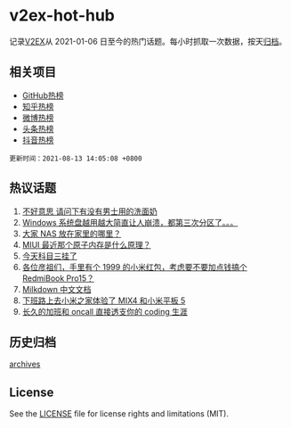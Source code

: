 # v2ex-hot-hub

 记录[V2EX](https://www.v2ex.com/)从 2021-01-06 日至今的热门话题。每小时抓取一次数据，按天[归档](archives)。
 
 ## 相关项目

- [GitHub热榜](https://github.com/snaildev/github-hot-hub)
- [知乎热榜](https://github.com/snaildev/zhihu-hot-hub)
- [微博热榜](https://github.com/snaildev/weibo-hot-hub)
- [头条热榜](https://github.com/snaildev/toutiao-hot-hub)
- [抖音热榜](https://github.com/snaildev/douyin-hot-hub)


 `更新时间：2021-08-13 14:05:08 +0800`

## 热议话题

1. [不好意思 请问下有没有男士用的洗面奶](https://www.v2ex.com/t/795353)
1. [Windows 系统盘越用越大简直让人崩溃，都第三次分区了。。。](https://www.v2ex.com/t/795447)
1. [大家 NAS 放在家里的哪里？](https://www.v2ex.com/t/795387)
1. [MIUI 最近那个原子内存是什么原理？](https://www.v2ex.com/t/795335)
1. [今天科目三挂了](https://www.v2ex.com/t/795354)
1. [各位彦祖们，手里有个 1999 的小米红包，考虑要不要加点钱搞个 RedmiBook Pro15？](https://www.v2ex.com/t/795348)
1. [Milkdown 中文文档](https://www.v2ex.com/t/795483)
1. [下班路上去小米之家体验了 MIX4 和小米平板 5](https://www.v2ex.com/t/795415)
1. [长久的加班和 oncall 直接透支你的 coding 生涯](https://www.v2ex.com/t/795436)

## 历史归档

[archives](archives)

## License

See the [LICENSE](LICENSE) file for license rights and limitations (MIT).
